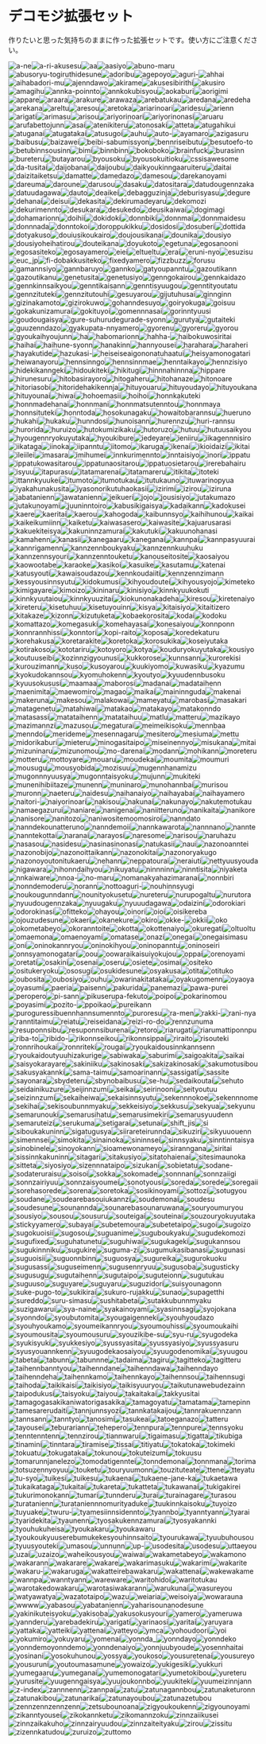 # デコモジ拡張セット

作りたいと思った気持ちのままに作った拡張セットです。使い方にご注意ください。

![a-ne](./decomoji/extra/a-ne.png)![a-ri-akusesu](./decomoji/extra/a-ri-akusesu.png)![aa](./decomoji/extra/aa.png)![aasiyo](./decomoji/extra/aasiyo.png)![abuno-maru](./decomoji/extra/abuno-maru.png)![abusoryu-togiruthidesune](./decomoji/extra/abusoryu-togiruthidesune.png)![adoribu](./decomoji/extra/adoribu.png)![agepoyo](./decomoji/extra/agepoyo.png)![aguri-](./decomoji/extra/aguri-.png)![ahhai](./decomoji/extra/ahhai.png)![aihabadori-mu](./decomoji/extra/aihabadori-mu.png)![ajenndawo](./decomoji/extra/ajenndawo.png)![akirame](./decomoji/extra/akirame.png)![akusesibirithi](./decomoji/extra/akusesibirithi.png)![akusiro](./decomoji/extra/akusiro.png)![amagihu](./decomoji/extra/amagihu.png)![annka-poinnto](./decomoji/extra/annka-poinnto.png)![annkokubisyou](./decomoji/extra/annkokubisyou.png)![aokaburi](./decomoji/extra/aokaburi.png)![aorigimi](./decomoji/extra/aorigimi.png)![appare](./decomoji/extra/appare.png)![araara](./decomoji/extra/araara.png)![arakure](./decomoji/extra/arakure.png)![arawaza](./decomoji/extra/arawaza.png)![arebatukau](./decomoji/extra/arebatukau.png)![aredana](./decomoji/extra/aredana.png)![aredeha](./decomoji/extra/aredeha.png)![arekana](./decomoji/extra/arekana.png)![areltu](./decomoji/extra/areltu.png)![aresou](./decomoji/extra/aresou.png)![aretoka](./decomoji/extra/aretoka.png)![ariarinoari](./decomoji/extra/ariarinoari.png)![aridesu](./decomoji/extra/aridesu.png)![arienn](./decomoji/extra/arienn.png)![arigati](./decomoji/extra/arigati.png)![arimasu](./decomoji/extra/arimasu.png)![arisou](./decomoji/extra/arisou.png)![ariyorinoari](./decomoji/extra/ariyorinoari.png)![ariyorinonasi](./decomoji/extra/ariyorinonasi.png)![aruaru](./decomoji/extra/aruaru.png)![arufabettojunn](./decomoji/extra/arufabettojunn.png)![asai](./decomoji/extra/asai.png)![atenikiteru](./decomoji/extra/atenikiteru.png)![atonosaki](./decomoji/extra/atonosaki.png)![atteta](./decomoji/extra/atteta.png)![atugahikui](./decomoji/extra/atugahikui.png)![atuganai](./decomoji/extra/atuganai.png)![atugatakai](./decomoji/extra/atugatakai.png)![atusugoi](./decomoji/extra/atusugoi.png)![auhu](./decomoji/extra/auhu.png)![auto-](./decomoji/extra/auto-.png)![ayamaro](./decomoji/extra/ayamaro.png)![azigasuru](./decomoji/extra/azigasuru.png)![baibusu](./decomoji/extra/baibusu.png)![baizawei](./decomoji/extra/baizawei.png)![beibi-sabumissyon](./decomoji/extra/beibi-sabumissyon.png)![bennriseibutu](./decomoji/extra/bennriseibutu.png)![besutoefo-to](./decomoji/extra/besutoefo-to.png)![betubinnsousinn](./decomoji/extra/betubinnsousinn.png)![bimi](./decomoji/extra/bimi.png)![binnbinn](./decomoji/extra/binnbinn.png)![bokoboko](./decomoji/extra/bokoboko.png)![brainfuck](./decomoji/extra/brainfuck.png)![burasinn](./decomoji/extra/burasinn.png)![bureteru](./decomoji/extra/bureteru.png)![butayarou](./decomoji/extra/butayarou.png)![byousoku](./decomoji/extra/byousoku.png)![byousokuitioku](./decomoji/extra/byousokuitioku.png)![cssisawesome](./decomoji/extra/cssisawesome.png)![da-tusitai](./decomoji/extra/da-tusitai.png)![daijobanai](./decomoji/extra/daijobanai.png)![daijoubu](./decomoji/extra/daijoubu.png)![daikyoukinngaaruiteru](./decomoji/extra/daikyoukinngaaruiteru.png)![daitai](./decomoji/extra/daitai.png)![daizitaiketsu](./decomoji/extra/daizitaiketsu.png)![damatte](./decomoji/extra/damatte.png)![damedazo](./decomoji/extra/damedazo.png)![damesou](./decomoji/extra/damesou.png)![darekanoyami](./decomoji/extra/darekanoyami.png)![dareuma](./decomoji/extra/dareuma.png)![daroune](./decomoji/extra/daroune.png)![darusou](./decomoji/extra/darusou.png)![dasaku](./decomoji/extra/dasaku.png)![datositara](./decomoji/extra/datositara.png)![datudougennzaka](./decomoji/extra/datudougennzaka.png)![datuudagawa](./decomoji/extra/datuudagawa.png)![dauto](./decomoji/extra/dauto.png)![deaikei](./decomoji/extra/deaikei.png)![debagguzinja](./decomoji/extra/debagguzinja.png)![deburisyasu](./decomoji/extra/deburisyasu.png)![degure](./decomoji/extra/degure.png)![dehanai](./decomoji/extra/dehanai.png)![deisui](./decomoji/extra/deisui.png)![dekasita](./decomoji/extra/dekasita.png)![dekirumadeyaru](./decomoji/extra/dekirumadeyaru.png)![dekomozi](./decomoji/extra/dekomozi.png)![dekurimennto](./decomoji/extra/dekurimennto.png)![desukara](./decomoji/extra/desukara.png)![desukedo](./decomoji/extra/desukedo.png)![deusikaiwai](./decomoji/extra/deusikaiwai.png)![dogimagi](./decomoji/extra/dogimagi.png)![dohamarionn](./decomoji/extra/dohamarionn.png)![doihii](./decomoji/extra/doihii.png)![dokidoki](./decomoji/extra/dokidoki.png)![donnbiki](./decomoji/extra/donnbiki.png)![donnmai](./decomoji/extra/donnmai.png)![donnmaidesu](./decomoji/extra/donnmaidesu.png)![donnnada](./decomoji/extra/donnnada.png)![donntokoi](./decomoji/extra/donntokoi.png)![doroppukikku](./decomoji/extra/doroppukikku.png)![dosidosi](./decomoji/extra/dosidosi.png)![dosuberi](./decomoji/extra/dosuberi.png)![dottida](./decomoji/extra/dottida.png)![dotyakuso](./decomoji/extra/dotyakuso.png)![douiusikoukairo](./decomoji/extra/douiusikoukairo.png)![doujousikanai](./decomoji/extra/doujousikanai.png)![dounika](./decomoji/extra/dounika.png)![dousiyo](./decomoji/extra/dousiyo.png)![dousiyoheihatirou](./decomoji/extra/dousiyoheihatirou.png)![douteikana](./decomoji/extra/douteikana.png)![doyukoto](./decomoji/extra/doyukoto.png)![egetuna](./decomoji/extra/egetuna.png)![egosanooni](./decomoji/extra/egosanooni.png)![egosasiteko](./decomoji/extra/egosasiteko.png)![egosayamero](./decomoji/extra/egosayamero.png)![eiei](./decomoji/extra/eiei.png)![eltueltu](./decomoji/extra/eltueltu.png)![erai](./decomoji/extra/erai.png)![eruni-nyo](./decomoji/extra/eruni-nyo.png)![esuzisu](./decomoji/extra/esuzisu.png)![euc_jp](./decomoji/extra/euc_jp.png)![fi-dobakkusiteko](./decomoji/extra/fi-dobakkusiteko.png)![fixedyamero](./decomoji/extra/fixedyamero.png)![fizzbuzz](./decomoji/extra/fizzbuzz.png)![forusu](./decomoji/extra/forusu.png)![gamannsiyo](./decomoji/extra/gamannsiyo.png)![gannbaruyo](./decomoji/extra/gannbaruyo.png)![gannko](./decomoji/extra/gannko.png)![gatyoupanntu](./decomoji/extra/gatyoupanntu.png)![gazoutikann](./decomoji/extra/gazoutikann.png)![gazoutikanu](./decomoji/extra/gazoutikanu.png)![genetusita](./decomoji/extra/genetusita.png)![genetusiyo](./decomoji/extra/genetusiyo.png)![genngokairou](./decomoji/extra/genngokairou.png)![gennkaidazo](./decomoji/extra/gennkaidazo.png)![gennkinnsaikyou](./decomoji/extra/gennkinnsaikyou.png)![genntikaisann](./decomoji/extra/genntikaisann.png)![genntisyuugou](./decomoji/extra/genntisyuugou.png)![genntityoutatu](./decomoji/extra/genntityoutatu.png)![gennzituteki](./decomoji/extra/gennzituteki.png)![gennzitutouhi](./decomoji/extra/gennzitutouhi.png)![gesuyarou](./decomoji/extra/gesuyarou.png)![gijutuhusai](./decomoji/extra/gijutuhusai.png)![ginnginn](./decomoji/extra/ginnginn.png)![gizinakamoto](./decomoji/extra/gizinakamoto.png)![gizirokuwo](./decomoji/extra/gizirokuwo.png)![gohanndesuyo](./decomoji/extra/gohanndesuyo.png)![goiryokuga](./decomoji/extra/goiryokuga.png)![goisuu](./decomoji/extra/goisuu.png)![gokakunizamurai](./decomoji/extra/gokakunizamurai.png)![gokituyoi](./decomoji/extra/gokituyoi.png)![gomennnasai](./decomoji/extra/gomennnasai.png)![gorinntyuusi](./decomoji/extra/gorinntyuusi.png)![goudougaisya](./decomoji/extra/goudougaisya.png)![gure-suhurudegurade-syonn](./decomoji/extra/gure-suhurudegurade-syonn.png)![gurutya](./decomoji/extra/gurutya.png)![gutaiteki](./decomoji/extra/gutaiteki.png)![guuzenndazo](./decomoji/extra/guuzenndazo.png)![gyakupata-nnyamero](./decomoji/extra/gyakupata-nnyamero.png)![gyorenu](./decomoji/extra/gyorenu.png)![gyoreru](./decomoji/extra/gyoreru.png)![gyorou](./decomoji/extra/gyorou.png)![gyoukaihyoujunn](./decomoji/extra/gyoukaihyoujunn.png)![ha](./decomoji/extra/ha.png)![habomarionn](./decomoji/extra/habomarionn.png)![hahha-](./decomoji/extra/hahha-.png)![haibokuwosiritai](./decomoji/extra/haibokuwosiritai.png)![haihai](./decomoji/extra/haihai.png)![haihune-syonn](./decomoji/extra/haihune-syonn.png)![hanakinn](./decomoji/extra/hanakinn.png)![hannyousei](./decomoji/extra/hannyousei.png)![harahara](./decomoji/extra/harahara.png)![haraheri](./decomoji/extra/haraheri.png)![hayakutide](./decomoji/extra/hayakutide.png)![hazukasi-](./decomoji/extra/hazukasi-.png)![heiseiseaigononatuhaatui](./decomoji/extra/heiseiseaigononatuhaatui.png)![heisyamonogatari](./decomoji/extra/heisyamonogatari.png)![heiwanayoru](./decomoji/extra/heiwanayoru.png)![hennsinngo](./decomoji/extra/hennsinngo.png)![hennsinnmae](./decomoji/extra/hennsinnmae.png)![henntaikayo](./decomoji/extra/henntaikayo.png)![hennzisiyo](./decomoji/extra/hennzisiyo.png)![hidekikanngeki](./decomoji/extra/hidekikanngeki.png)![hidoukiteki](./decomoji/extra/hidoukiteki.png)![hikitugi](./decomoji/extra/hikitugi.png)![hinnnahinnna](./decomoji/extra/hinnnahinnna.png)![hippare](./decomoji/extra/hippare.png)![hirunesuru](./decomoji/extra/hirunesuru.png)![hitobasirayoro](./decomoji/extra/hitobasirayoro.png)![hitogaheru](./decomoji/extra/hitogaheru.png)![hitohanaze](./decomoji/extra/hitohanaze.png)![hitonoare](./decomoji/extra/hitonoare.png)![hitoriasobi](./decomoji/extra/hitoriasobi.png)![hitoridehakikennja](./decomoji/extra/hitoridehakikennja.png)![hituyouaru](./decomoji/extra/hituyouaru.png)![hituyoudayo](./decomoji/extra/hituyoudayo.png)![hituyoukana](./decomoji/extra/hituyoukana.png)![hituyounai](./decomoji/extra/hituyounai.png)![hiwai](./decomoji/extra/hiwai.png)![hohoemasii](./decomoji/extra/hohoemasii.png)![hoihoi](./decomoji/extra/hoihoi.png)![honnkakuteki](./decomoji/extra/honnkakuteki.png)![honnmadehanai](./decomoji/extra/honnmadehanai.png)![honnmani](./decomoji/extra/honnmani.png)![honnmatsutenntou](./decomoji/extra/honnmatsutenntou.png)![honnmaya](./decomoji/extra/honnmaya.png)![honnsituteki](./decomoji/extra/honnsituteki.png)![honntoda](./decomoji/extra/honntoda.png)![hosokunagaku](./decomoji/extra/hosokunagaku.png)![howaitobarannsu](./decomoji/extra/howaitobarannsu.png)![hueruno](./decomoji/extra/hueruno.png)![hukahi](./decomoji/extra/hukahi.png)![hukaku](./decomoji/extra/hukaku.png)![hunndosi](./decomoji/extra/hunndosi.png)![hunoisann](./decomoji/extra/hunoisann.png)![hurennzu](./decomoji/extra/hurennzu.png)![huri-rannsu](./decomoji/extra/huri-rannsu.png)![hurorida](./decomoji/extra/hurorida.png)![huruizo](./decomoji/extra/huruizo.png)![hutokumizikaku](./decomoji/extra/hutokumizikaku.png)![hutoruzo](./decomoji/extra/hutoruzo.png)![hutuu](./decomoji/extra/hutuu.png)![hutuusaikyou](./decomoji/extra/hutuusaikyou.png)![hyougennryokuyutaka](./decomoji/extra/hyougennryokuyutaka.png)![hyoukibure](./decomoji/extra/hyoukibure.png)![iedeyare](./decomoji/extra/iedeyare.png)![ieniiru](./decomoji/extra/ieniiru.png)![iikagennnisiro](./decomoji/extra/iikagennnisiro.png)![iikataga](./decomoji/extra/iikataga.png)![iinoka](./decomoji/extra/iinoka.png)![iipanntu](./decomoji/extra/iipanntu.png)![iitomo](./decomoji/extra/iitomo.png)![ikaruga](./decomoji/extra/ikaruga.png)![ikenai](./decomoji/extra/ikenai.png)![ikioidaizi](./decomoji/extra/ikioidaizi.png)![ikitai](./decomoji/extra/ikitai.png)![ileiilei](./decomoji/extra/ileiilei.png)![imasara](./decomoji/extra/imasara.png)![imihumei](./decomoji/extra/imihumei.png)![innkurimennto](./decomoji/extra/innkurimennto.png)![inntaisiyo](./decomoji/extra/inntaisiyo.png)![inori](./decomoji/extra/inori.png)![ippatu](./decomoji/extra/ippatu.png)![ippatukowasitarou](./decomoji/extra/ippatukowasitarou.png)![ippatunaositarou](./decomoji/extra/ippatunaositarou.png)![ippatuosietarou](./decomoji/extra/ippatuosietarou.png)![irerebahairu](./decomoji/extra/irerebahairu.png)![isyuu](./decomoji/extra/isyuu.png)![itapurasu](./decomoji/extra/itapurasu.png)![itatamarenai](./decomoji/extra/itatamarenai.png)![itatamareru](./decomoji/extra/itatamareru.png)![itikita](./decomoji/extra/itikita.png)![itoteki](./decomoji/extra/itoteki.png)![ittannkyuukei](./decomoji/extra/ittannkyuukei.png)![itumoto](./decomoji/extra/itumoto.png)![itumotukau](./decomoji/extra/itumotukau.png)![itutukauno](./decomoji/extra/itutukauno.png)![ituwarinopyua](./decomoji/extra/ituwarinopyua.png)![iyakahunakusita](./decomoji/extra/iyakahunakusita.png)![iyasonorikutuhaokasii](./decomoji/extra/iyasonorikutuhaokasii.png)![izirimi](./decomoji/extra/izirimi.png)![izirou](./decomoji/extra/izirou.png)![iziruna](./decomoji/extra/iziruna.png)![jabatanienn](./decomoji/extra/jabatanienn.png)![jawatanienn](./decomoji/extra/jawatanienn.png)![jeikueri](./decomoji/extra/jeikueri.png)![jojo](./decomoji/extra/jojo.png)![jousisiyo](./decomoji/extra/jousisiyo.png)![jutakumazo](./decomoji/extra/jutakumazo.png)![jutakunoyami](./decomoji/extra/jutakunoyami.png)![juuninntoiro](./decomoji/extra/juuninntoiro.png)![kabusikigaisya](./decomoji/extra/kabusikigaisya.png)![kadaikann](./decomoji/extra/kadaikann.png)![kadokusei](./decomoji/extra/kadokusei.png)![kaere](./decomoji/extra/kaere.png)![kaeritai](./decomoji/extra/kaeritai.png)![kaerou](./decomoji/extra/kaerou.png)![kahogoda](./decomoji/extra/kahogoda.png)![kaibunnsyo](./decomoji/extra/kaibunnsyo.png)![kaihihunou](./decomoji/extra/kaihihunou.png)![kaikai](./decomoji/extra/kaikai.png)![kaikeikumiinn](./decomoji/extra/kaikeikumiinn.png)![kaiketu](./decomoji/extra/kaiketu.png)![kaiwasasero](./decomoji/extra/kaiwasasero.png)![kaiwasite](./decomoji/extra/kaiwasite.png)![kajuarusarasi](./decomoji/extra/kajuarusarasi.png)![kakuekiteisya](./decomoji/extra/kakuekiteisya.png)![kakuninnzamurai](./decomoji/extra/kakuninnzamurai.png)![kakutuki](./decomoji/extra/kakutuki.png)![kakuunohanasi](./decomoji/extra/kakuunohanasi.png)![kamahenn](./decomoji/extra/kamahenn.png)![kanasii](./decomoji/extra/kanasii.png)![kanegaaru](./decomoji/extra/kanegaaru.png)![kaneganai](./decomoji/extra/kaneganai.png)![kannpai](./decomoji/extra/kannpai.png)![kannpasyuurai](./decomoji/extra/kannpasyuurai.png)![kannrigamenn](./decomoji/extra/kannrigamenn.png)![kannzennboukyaku](./decomoji/extra/kannzennboukyaku.png)![kannzennkuuhuku](./decomoji/extra/kannzennkuuhuku.png)![kannzennsyouri](./decomoji/extra/kannzennsyouri.png)![kannzenntouketu](./decomoji/extra/kannzenntouketu.png)![kanouseitosite](./decomoji/extra/kanouseitosite.png)![kaosaiyou](./decomoji/extra/kaosaiyou.png)![kaowootabe](./decomoji/extra/kaowootabe.png)![karaoke](./decomoji/extra/karaoke.png)![kasikoi](./decomoji/extra/kasikoi.png)![kasuike](./decomoji/extra/kasuike.png)![kasutamu](./decomoji/extra/kasutamu.png)![katenai](./decomoji/extra/katenai.png)![katusyouti](./decomoji/extra/katusyouti.png)![kawaisoudazou](./decomoji/extra/kawaisoudazou.png)![kennkoudaiiti](./decomoji/extra/kennkoudaiiti.png)![kennzennzimann](./decomoji/extra/kennzennzimann.png)![kessyousinnsyutu](./decomoji/extra/kessyousinnsyutu.png)![kidokumusi](./decomoji/extra/kidokumusi.png)![kihyoudoutei](./decomoji/extra/kihyoudoutei.png)![kihyousyojo](./decomoji/extra/kihyousyojo.png)![kimeteko](./decomoji/extra/kimeteko.png)![kimigayare](./decomoji/extra/kimigayare.png)![kimoizo](./decomoji/extra/kimoizo.png)![kininaru](./decomoji/extra/kininaru.png)![kinisiyo](./decomoji/extra/kinisiyo.png)![kinnkyuukokuti](./decomoji/extra/kinnkyuukokuti.png)![kinnkyuutaiou](./decomoji/extra/kinnkyuutaiou.png)![kinnkyuuzitai](./decomoji/extra/kinnkyuuzitai.png)![kiokunonakadeha](./decomoji/extra/kiokunonakadeha.png)![kiresou](./decomoji/extra/kiresou.png)![kiretenaiyo](./decomoji/extra/kiretenaiyo.png)![kireteru](./decomoji/extra/kireteru.png)![kisetuhuu](./decomoji/extra/kisetuhuu.png)![kisetuyouinn](./decomoji/extra/kisetuyouinn.png)![kisya](./decomoji/extra/kisya.png)![kitaisiyo](./decomoji/extra/kitaisiyo.png)![kitaitizero](./decomoji/extra/kitaitizero.png)![kitakaze](./decomoji/extra/kitakaze.png)![kizonn](./decomoji/extra/kizonn.png)![kizutuketa](./decomoji/extra/kizutuketa.png)![kobaekorosita](./decomoji/extra/kobaekorosita.png)![kodai](./decomoji/extra/kodai.png)![kodoku](./decomoji/extra/kodoku.png)![komattazo](./decomoji/extra/komattazo.png)![komegasuki](./decomoji/extra/komegasuki.png)![komehayasai](./decomoji/extra/komehayasai.png)![konesaiyou](./decomoji/extra/konesaiyou.png)![konnponn](./decomoji/extra/konnponn.png)![konnrannhissi](./decomoji/extra/konnrannhissi.png)![konntori](./decomoji/extra/konntori.png)![kopi-raito](./decomoji/extra/kopi-raito.png)![koposa](./decomoji/extra/koposa.png)![koredekaturu](./decomoji/extra/koredekaturu.png)![korehakusa](./decomoji/extra/korehakusa.png)![koretarakite](./decomoji/extra/koretarakite.png)![koretoka](./decomoji/extra/koretoka.png)![korosukika](./decomoji/extra/korosukika.png)![koseiyutaka](./decomoji/extra/koseiyutaka.png)![kotirakoso](./decomoji/extra/kotirakoso.png)![kototariru](./decomoji/extra/kototariru.png)![kotoyoro](./decomoji/extra/kotoyoro.png)![kotya](./decomoji/extra/kotya.png)![kouduryokuyutaka](./decomoji/extra/kouduryokuyutaka.png)![kousiyo](./decomoji/extra/kousiyo.png)![koutuuseibi](./decomoji/extra/koutuuseibi.png)![kozinnzigyounusi](./decomoji/extra/kozinnzigyounusi.png)![kukkorose](./decomoji/extra/kukkorose.png)![kunnsann](./decomoji/extra/kunnsann.png)![kurorekisi](./decomoji/extra/kurorekisi.png)![kurouzimann](./decomoji/extra/kurouzimann.png)![kuso](./decomoji/extra/kuso.png)![kusoyarou](./decomoji/extra/kusoyarou.png)![kuukiyomo](./decomoji/extra/kuukiyomo.png)![kuwasiku](./decomoji/extra/kuwasiku.png)![kyazumu](./decomoji/extra/kyazumu.png)![kyokudokannsou](./decomoji/extra/kyokudokannsou.png)![kyomuhokenn](./decomoji/extra/kyomuhokenn.png)![kyoutyo](./decomoji/extra/kyoutyo.png)![kyuudennbusoku](./decomoji/extra/kyuudennbusoku.png)![kyuusokususi](./decomoji/extra/kyuusokususi.png)![maamaa](./decomoji/extra/maamaa.png)![maborosi](./decomoji/extra/maborosi.png)![madanai](./decomoji/extra/madanai.png)![madataihenn](./decomoji/extra/madataihenn.png)![maenimita](./decomoji/extra/maenimita.png)![maewomiro](./decomoji/extra/maewomiro.png)![magao](./decomoji/extra/magao.png)![maikai](./decomoji/extra/maikai.png)![maininnguda](./decomoji/extra/maininnguda.png)![makenai](./decomoji/extra/makenai.png)![makeruna](./decomoji/extra/makeruna.png)![makesou](./decomoji/extra/makesou.png)![malakowai](./decomoji/extra/malakowai.png)![mameyatu](./decomoji/extra/mameyatu.png)![marobasi](./decomoji/extra/marobasi.png)![masakari](./decomoji/extra/masakari.png)![matagenetu](./decomoji/extra/matagenetu.png)![matahiwai](./decomoji/extra/matahiwai.png)![matakao](./decomoji/extra/matakao.png)![matakayo](./decomoji/extra/matakayo.png)![matakonndo](./decomoji/extra/matakonndo.png)![matasassi](./decomoji/extra/matasassi.png)![matataihenn](./decomoji/extra/matataihenn.png)![matataihuu](./decomoji/extra/matataihuu.png)![matlu](./decomoji/extra/matlu.png)![matteru](./decomoji/extra/matteru.png)![mazikayo](./decomoji/extra/mazikayo.png)![mazimannzi](./decomoji/extra/mazimannzi.png)![mazusou](./decomoji/extra/mazusou.png)![megaturai](./decomoji/extra/megaturai.png)![meimeikisoku](./decomoji/extra/meimeikisoku.png)![mennbaa](./decomoji/extra/mennbaa.png)![menndoi](./decomoji/extra/menndoi.png)![merideme](./decomoji/extra/merideme.png)![mesennagaru](./decomoji/extra/mesennagaru.png)![mesitero](./decomoji/extra/mesitero.png)![mesiuma](./decomoji/extra/mesiuma.png)![mettu](./decomoji/extra/mettu.png)![midorikaburi](./decomoji/extra/midorikaburi.png)![mieteru](./decomoji/extra/mieteru.png)![minogasitaipo](./decomoji/extra/minogasitaipo.png)![miseinennyo](./decomoji/extra/miseinennyo.png)![misukana](./decomoji/extra/misukana.png)![mitai](./decomoji/extra/mitai.png)![mizuninaru](./decomoji/extra/mizuninaru.png)![mizunomou](./decomoji/extra/mizunomou.png)![mo-darenai](./decomoji/extra/mo-darenai.png)![modann](./decomoji/extra/modann.png)![mohikann](./decomoji/extra/mohikann.png)![moreteru](./decomoji/extra/moreteru.png)![motteru](./decomoji/extra/motteru.png)![mottoyare](./decomoji/extra/mottoyare.png)![mouaru](./decomoji/extra/mouaru.png)![moudekai](./decomoji/extra/moudekai.png)![moumita](./decomoji/extra/moumita.png)![moumuri](./decomoji/extra/moumuri.png)![mousugu](./decomoji/extra/mousugu.png)![mousyobida](./decomoji/extra/mousyobida.png)![mozisuu](./decomoji/extra/mozisuu.png)![mugennhanamizu](./decomoji/extra/mugennhanamizu.png)![mugonnnyuusya](./decomoji/extra/mugonnnyuusya.png)![mugonntaisyoku](./decomoji/extra/mugonntaisyoku.png)![mujunn](./decomoji/extra/mujunn.png)![mukiteki](./decomoji/extra/mukiteki.png)![munenihibiitaze](./decomoji/extra/munenihibiitaze.png)![munenn](./decomoji/extra/munenn.png)![muninaro](./decomoji/extra/muninaro.png)![munohannbai](./decomoji/extra/munohannbai.png)![murisou](./decomoji/extra/murisou.png)![muronn](./decomoji/extra/muronn.png)![naeteru](./decomoji/extra/naeteru.png)![naidesu](./decomoji/extra/naidesu.png)![naihanaiyo](./decomoji/extra/naihanaiyo.png)![naihayabai](./decomoji/extra/naihayabai.png)![naihayamero](./decomoji/extra/naihayamero.png)![naitori-](./decomoji/extra/naitori-.png)![naiyorinoari](./decomoji/extra/naiyorinoari.png)![nakisou](./decomoji/extra/nakisou.png)![nakunai](./decomoji/extra/nakunai.png)![nakunayo](./decomoji/extra/nakunayo.png)![nakutemotukau](./decomoji/extra/nakutemotukau.png)![namaegazurui](./decomoji/extra/namaegazurui.png)![naniare](./decomoji/extra/naniare.png)![nanigenai](./decomoji/extra/nanigenai.png)![naniitteruno](./decomoji/extra/naniitteruno.png)![nanikaita](./decomoji/extra/nanikaita.png)![nanikore](./decomoji/extra/nanikore.png)![nanisore](./decomoji/extra/nanisore.png)![nanitozo](./decomoji/extra/nanitozo.png)![naniwositemoomosiroi](./decomoji/extra/naniwositemoomosiroi.png)![nanndato](./decomoji/extra/nanndato.png)![nanndekounatteruno](./decomoji/extra/nanndekounatteruno.png)![nanndemoii](./decomoji/extra/nanndemoii.png)![nannkawarota](./decomoji/extra/nannkawarota.png)![nannnano](./decomoji/extra/nannnano.png)![nannte](./decomoji/extra/nannte.png)![nanntekottai](./decomoji/extra/nanntekottai.png)![naranai](./decomoji/extra/naranai.png)![narayosi](./decomoji/extra/narayosi.png)![naresome](./decomoji/extra/naresome.png)![narisou](./decomoji/extra/narisou.png)![naruhazu](./decomoji/extra/naruhazu.png)![nasasou](./decomoji/extra/nasasou.png)![nasidesu](./decomoji/extra/nasidesu.png)![nasinasinonasi](./decomoji/extra/nasinasinonasi.png)![natukasii](./decomoji/extra/natukasii.png)![naui](./decomoji/extra/naui.png)![nazonoanntei](./decomoji/extra/nazonoanntei.png)![nazonobijo](./decomoji/extra/nazonobijo.png)![nazonoittaikann](./decomoji/extra/nazonoittaikann.png)![nazonokitai](./decomoji/extra/nazonokitai.png)![nazonoryakugo](./decomoji/extra/nazonoryakugo.png)![nazonoyoutonitukaeru](./decomoji/extra/nazonoyoutonitukaeru.png)![nehann](./decomoji/extra/nehann.png)![neppatourai](./decomoji/extra/neppatourai.png)![neraiuti](./decomoji/extra/neraiuti.png)![nettyuusyouda](./decomoji/extra/nettyuusyouda.png)![nigawara](./decomoji/extra/nigawara.png)![nihonndaihyou](./decomoji/extra/nihonndaihyou.png)![nikuyatu](./decomoji/extra/nikuyatu.png)![ninnninn](./decomoji/extra/ninnninn.png)![ninntisita](./decomoji/extra/ninntisita.png)![niyaketa](./decomoji/extra/niyaketa.png)![nnkaiware](./decomoji/extra/nnkaiware.png)![nnoa-](./decomoji/extra/nnoa-.png)![no-maru](./decomoji/extra/no-maru.png)![nomanakyahazimaranai](./decomoji/extra/nomanakyahazimaranai.png)![nonnbiri](./decomoji/extra/nonnbiri.png)![nonndemoderu](./decomoji/extra/nonndemoderu.png)![norann](./decomoji/extra/norann.png)![nottoaguri-](./decomoji/extra/nottoaguri-.png)![nouhinnsyugi](./decomoji/extra/nouhinnsyugi.png)![noukougunndann](./decomoji/extra/noukougunndann.png)![nounityokusetu](./decomoji/extra/nounityokusetu.png)![nureteru](./decomoji/extra/nureteru.png)![nurupogaltu](./decomoji/extra/nurupogaltu.png)![nurutora](./decomoji/extra/nurutora.png)![nyuudougennzaka](./decomoji/extra/nyuudougennzaka.png)![nyuugaku](./decomoji/extra/nyuugaku.png)![nyuuudagawa](./decomoji/extra/nyuuudagawa.png)![odaizini](./decomoji/extra/odaizini.png)![odorokiari](./decomoji/extra/odorokiari.png)![odorokinasi](./decomoji/extra/odorokinasi.png)![ofitteko](./decomoji/extra/ofitteko.png)![ohayou](./decomoji/extra/ohayou.png)![oinori](./decomoji/extra/oinori.png)![oioi](./decomoji/extra/oioi.png)![oisikereba](./decomoji/extra/oisikereba.png)![ojouzudesune](./decomoji/extra/ojouzudesune.png)![okaeri](./decomoji/extra/okaeri.png)![okanekure](./decomoji/extra/okanekure.png)![okiro](./decomoji/extra/okiro.png)![okke-](./decomoji/extra/okke-.png)![okkii](./decomoji/extra/okkii.png)![oko](./decomoji/extra/oko.png)![okometabeyo](./decomoji/extra/okometabeyo.png)![okoranntoite](./decomoji/extra/okoranntoite.png)![okotta](./decomoji/extra/okotta.png)![okottenaiyo](./decomoji/extra/okottenaiyo.png)![okuregati](./decomoji/extra/okuregati.png)![oltuoltu](./decomoji/extra/oltuoltu.png)![omaemona](./decomoji/extra/omaemona.png)![omaenoyami](./decomoji/extra/omaenoyami.png)![omatase](./decomoji/extra/omatase.png)![onazi](./decomoji/extra/onazi.png)![onegai](./decomoji/extra/onegai.png)![onegaisimasu](./decomoji/extra/onegaisimasu.png)![oni](./decomoji/extra/oni.png)![oninokannryou](./decomoji/extra/oninokannryou.png)![oninokihyou](./decomoji/extra/oninokihyou.png)![oninopanntu](./decomoji/extra/oninopanntu.png)![oninoseiri](./decomoji/extra/oninoseiri.png)![onnsyamonogatari](./decomoji/extra/onnsyamonogatari.png)![oou](./decomoji/extra/oou.png)![oowaraikaisuiyokujou](./decomoji/extra/oowaraikaisuiyokujou.png)![oppai](./decomoji/extra/oppai.png)![orenoyami](./decomoji/extra/orenoyami.png)![oretati](./decomoji/extra/oretati.png)![osakini](./decomoji/extra/osakini.png)![osenai](./decomoji/extra/osenai.png)![oseru](./decomoji/extra/oseru.png)![osiete](./decomoji/extra/osiete.png)![osimai](./decomoji/extra/osimai.png)![ositeko](./decomoji/extra/ositeko.png)![ositukeryoku](./decomoji/extra/ositukeryoku.png)![ososugi](./decomoji/extra/ososugi.png)![osukidesune](./decomoji/extra/osukidesune.png)![osyakusa](./decomoji/extra/osyakusa.png)![otita](./decomoji/extra/otita.png)![otituko](./decomoji/extra/otituko.png)![oubosita](./decomoji/extra/oubosita.png)![oubosiyo](./decomoji/extra/oubosiyo.png)![ouhu](./decomoji/extra/ouhu.png)![owarinakitatakai](./decomoji/extra/owarinakitatakai.png)![oyakugomenn](./decomoji/extra/oyakugomenn.png)![oyaoya](./decomoji/extra/oyaoya.png)![oyasumi](./decomoji/extra/oyasumi.png)![paeria](./decomoji/extra/paeria.png)![paisenn](./decomoji/extra/paisenn.png)![pakurida](./decomoji/extra/pakurida.png)![panemazi](./decomoji/extra/panemazi.png)![pawa-purei](./decomoji/extra/pawa-purei.png)![peropero](./decomoji/extra/peropero.png)![pi-sann](./decomoji/extra/pi-sann.png)![pikuserupa-fekuto](./decomoji/extra/pikuserupa-fekuto.png)![poipoi](./decomoji/extra/poipoi.png)![pokarinomou](./decomoji/extra/pokarinomou.png)![poyasimi](./decomoji/extra/poyasimi.png)![pozito-](./decomoji/extra/pozito-.png)![ppoikao](./decomoji/extra/ppoikao.png)![pureikann](./decomoji/extra/pureikann.png)![puroguressibuennhannsumennto](./decomoji/extra/puroguressibuennhannsumennto.png)![puroresu](./decomoji/extra/puroresu.png)![ra-men](./decomoji/extra/ra-men.png)![rakki-](./decomoji/extra/rakki-.png)![rani-nya](./decomoji/extra/rani-nya.png)![ranntitaimu](./decomoji/extra/ranntitaimu.png)![reiatu](./decomoji/extra/reiatu.png)![reiseidana](./decomoji/extra/reiseidana.png)![reizi-ro-do](./decomoji/extra/reizi-ro-do.png)![rennzunuma](./decomoji/extra/rennzunuma.png)![resuponnsibu](./decomoji/extra/resuponnsibu.png)![resuponnsiburenai](./decomoji/extra/resuponnsiburenai.png)![retoro](./decomoji/extra/retoro.png)![riarugati](./decomoji/extra/riarugati.png)![riarumattiponnpu](./decomoji/extra/riarumattiponnpu.png)![riba-to](./decomoji/extra/riba-to.png)![ribido-](./decomoji/extra/ribido-.png)![rikonnseikou](./decomoji/extra/rikonnseikou.png)![rikonnsippai](./decomoji/extra/rikonnsippai.png)![riraito](./decomoji/extra/riraito.png)![risouteki](./decomoji/extra/risouteki.png)![ronnrihoukai](./decomoji/extra/ronnrihoukai.png)![ronnriteki](./decomoji/extra/ronnriteki.png)![rougai](./decomoji/extra/rougai.png)![ryoukaidousinnkannsenn](./decomoji/extra/ryoukaidousinnkannsenn.png)![ryoukaidoutyuuhizakurige](./decomoji/extra/ryoukaidoutyuuhizakurige.png)![sabiwaka](./decomoji/extra/sabiwaka.png)![saburimi](./decomoji/extra/saburimi.png)![saigoakita](./decomoji/extra/saigoakita.png)![saikai](./decomoji/extra/saikai.png)![saisyokarayare](./decomoji/extra/saisyokarayare.png)![sakiniiku](./decomoji/extra/sakiniiku.png)![sakinosaki](./decomoji/extra/sakinosaki.png)![sakizakinosaki](./decomoji/extra/sakizakinosaki.png)![sakumotusibou](./decomoji/extra/sakumotusibou.png)![sakusyakannki](./decomoji/extra/sakusyakannki.png)![sama-taimu](./decomoji/extra/sama-taimu.png)![samoarinann](./decomoji/extra/samoarinann.png)![sassigati](./decomoji/extra/sassigati.png)![sassite](./decomoji/extra/sassite.png)![sayonara](./decomoji/extra/sayonara.png)![sbydeteru](./decomoji/extra/sbydeteru.png)![sbynobaibusu](./decomoji/extra/sbynobaibusu.png)![se-hu](./decomoji/extra/se-hu.png)![sedaikoutai](./decomoji/extra/sedaikoutai.png)![sehuto](./decomoji/extra/sehuto.png)![seidainikuzure](./decomoji/extra/seidainikuzure.png)![seijinnzumi](./decomoji/extra/seijinnzumi.png)![seikai](./decomoji/extra/seikai.png)![seirinooni](./decomoji/extra/seirinooni.png)![seityoutuu](./decomoji/extra/seityoutuu.png)![seizinnzumi](./decomoji/extra/seizinnzumi.png)![sekaiheiwa](./decomoji/extra/sekaiheiwa.png)![sekaisinnsyutu](./decomoji/extra/sekaisinnsyutu.png)![sekennnokoe](./decomoji/extra/sekennnokoe.png)![sekennnome](./decomoji/extra/sekennnome.png)![sekihai](./decomoji/extra/sekihai.png)![sekisoubunnmyaku](./decomoji/extra/sekisoubunnmyaku.png)![sekkeisiyo](./decomoji/extra/sekkeisiyo.png)![sekkusu](./decomoji/extra/sekkusu.png)![sekyua](./decomoji/extra/sekyua.png)![sekyunu](./decomoji/extra/sekyunu.png)![semarunouki](./decomoji/extra/semarunouki.png)![semarusihatu](./decomoji/extra/semarusihatu.png)![semarusimekiri](./decomoji/extra/semarusimekiri.png)![semarusyuudenn](./decomoji/extra/semarusyuudenn.png)![semaruteizi](./decomoji/extra/semaruteizi.png)![serukuma](./decomoji/extra/serukuma.png)![setigarai](./decomoji/extra/setigarai.png)![setunai](./decomoji/extra/setunai.png)![shift_jis](./decomoji/extra/shift_jis.png)![si](./decomoji/extra/si.png)![siboukakuninn](./decomoji/extra/siboukakuninn.png)![sigatugusya](./decomoji/extra/sigatugusya.png)![siirareteirunnda](./decomoji/extra/siirareteirunnda.png)![sikuziri](./decomoji/extra/sikuziri.png)![sikyuuouenn](./decomoji/extra/sikyuuouenn.png)![simennsei](./decomoji/extra/simennsei.png)![simokita](./decomoji/extra/simokita.png)![sinainoka](./decomoji/extra/sinainoka.png)![sininnsei](./decomoji/extra/sininnsei.png)![sinnsyaku](./decomoji/extra/sinnsyaku.png)![sinntinntaisya](./decomoji/extra/sinntinntaisya.png)![sinobinele](./decomoji/extra/sinobinele.png)![sinoyokann](./decomoji/extra/sinoyokann.png)![sioamewonameyo](./decomoji/extra/sioamewonameyo.png)![siranngana](./decomoji/extra/siranngana.png)![siritai](./decomoji/extra/siritai.png)![sissinnkakuninn](./decomoji/extra/sissinnkakuninn.png)![sitagari](./decomoji/extra/sitagari.png)![sitakusiyo](./decomoji/extra/sitakusiyo.png)![sitatohaienai](./decomoji/extra/sitatohaienai.png)![sitesimaunoka](./decomoji/extra/sitesimaunoka.png)![sitteta](./decomoji/extra/sitteta.png)![siyosiyo](./decomoji/extra/siyosiyo.png)![sizennnataipo](./decomoji/extra/sizennnataipo.png)![sizukani](./decomoji/extra/sizukani.png)![sobietatu](./decomoji/extra/sobietatu.png)![sodane-](./decomoji/extra/sodane-.png)![sodateruraisu](./decomoji/extra/sodateruraisu.png)![soisoi](./decomoji/extra/soisoi.png)![sokka](./decomoji/extra/sokka.png)![sokomade](./decomoji/extra/sokomade.png)![sonnnani](./decomoji/extra/sonnnani.png)![sonnzaiigi](./decomoji/extra/sonnzaiigi.png)![sonnzairiyuu](./decomoji/extra/sonnzairiyuu.png)![sonnzaisyoumei](./decomoji/extra/sonnzaisyoumei.png)![sonotyousi](./decomoji/extra/sonotyousi.png)![soreda](./decomoji/extra/soreda.png)![sorede](./decomoji/extra/sorede.png)![soregaii](./decomoji/extra/soregaii.png)![sorehasorede](./decomoji/extra/sorehasorede.png)![sorena](./decomoji/extra/sorena.png)![soretoka](./decomoji/extra/soretoka.png)![sosikinoyami](./decomoji/extra/sosikinoyami.png)![sottozi](./decomoji/extra/sottozi.png)![sotugyou](./decomoji/extra/sotugyou.png)![soudane](./decomoji/extra/soudane.png)![soudearebasouiukannzi](./decomoji/extra/soudearebasouiukannzi.png)![soudemonai](./decomoji/extra/soudemonai.png)![soudesu](./decomoji/extra/soudesu.png)![soudesune](./decomoji/extra/soudesune.png)![sounannda](./decomoji/extra/sounannda.png)![sounarebasounaruwana](./decomoji/extra/sounarebasounaruwana.png)![souryoumuryou](./decomoji/extra/souryoumuryou.png)![sousiyo](./decomoji/extra/sousiyo.png)![sousou](./decomoji/extra/sousou.png)![sousuru](./decomoji/extra/sousuru.png)![souteigai](./decomoji/extra/souteigai.png)![souteinai](./decomoji/extra/souteinai.png)![souzouryokuyutaka](./decomoji/extra/souzouryokuyutaka.png)![stickyyamero](./decomoji/extra/stickyyamero.png)![subayai](./decomoji/extra/subayai.png)![subetemoura](./decomoji/extra/subetemoura.png)![subetetaipo](./decomoji/extra/subetetaipo.png)![sugoi](./decomoji/extra/sugoi.png)![sugoizo](./decomoji/extra/sugoizo.png)![sugokuoisii](./decomoji/extra/sugokuoisii.png)![sugosou](./decomoji/extra/sugosou.png)![suguanime](./decomoji/extra/suguanime.png)![suguboukyaku](./decomoji/extra/suguboukyaku.png)![sugudekomozi](./decomoji/extra/sugudekomozi.png)![sugufixed](./decomoji/extra/sugufixed.png)![suguhatunetu](./decomoji/extra/suguhatunetu.png)![suguhiwai](./decomoji/extra/suguhiwai.png)![sugukageki](./decomoji/extra/sugukageki.png)![sugukannsou](./decomoji/extra/sugukannsou.png)![sugukinnniku](./decomoji/extra/sugukinnniku.png)![sugukire](./decomoji/extra/sugukire.png)![suguma-zi](./decomoji/extra/suguma-zi.png)![sugumukasibanasi](./decomoji/extra/sugumukasibanasi.png)![sugunasi](./decomoji/extra/sugunasi.png)![suguoisii](./decomoji/extra/suguoisii.png)![suguonnbinn](./decomoji/extra/suguonnbinn.png)![suguosya](./decomoji/extra/suguosya.png)![sugureika](./decomoji/extra/sugureika.png)![sugurokuoku](./decomoji/extra/sugurokuoku.png)![sugusassi](./decomoji/extra/sugusassi.png)![suguseimenn](./decomoji/extra/suguseimenn.png)![sugusennryuu](./decomoji/extra/sugusennryuu.png)![sugusoba](./decomoji/extra/sugusoba.png)![sugusticky](./decomoji/extra/sugusticky.png)![sugusugu](./decomoji/extra/sugusugu.png)![sugutaihenn](./decomoji/extra/sugutaihenn.png)![sugutaipo](./decomoji/extra/sugutaipo.png)![suguteionn](./decomoji/extra/suguteionn.png)![sugutukau](./decomoji/extra/sugutukau.png)![suguuso](./decomoji/extra/suguuso.png)![suguyare](./decomoji/extra/suguyare.png)![suguyaru](./decomoji/extra/suguyaru.png)![suguzidori](./decomoji/extra/suguzidori.png)![suisyounagonn](./decomoji/extra/suisyounagonn.png)![suke-pugo-to](./decomoji/extra/suke-pugo-to.png)![sukikirai](./decomoji/extra/sukikirai.png)![sukuro-rujakku](./decomoji/extra/sukuro-rujakku.png)![sunao](./decomoji/extra/sunao.png)![supagetthi](./decomoji/extra/supagetthi.png)![sureddo](./decomoji/extra/sureddo.png)![suru-simasu](./decomoji/extra/suru-simasu.png)![sushitabetai](./decomoji/extra/sushitabetai.png)![sutakkubunnmyaku](./decomoji/extra/sutakkubunnmyaku.png)![suzigawarui](./decomoji/extra/suzigawarui.png)![sya-naine](./decomoji/extra/sya-naine.png)![syakainoyami](./decomoji/extra/syakainoyami.png)![syasinnsagi](./decomoji/extra/syasinnsagi.png)![syojokana](./decomoji/extra/syojokana.png)![syonndoi](./decomoji/extra/syonndoi.png)![syoubutomita](./decomoji/extra/syoubutomita.png)![syougaigenneki](./decomoji/extra/syougaigenneki.png)![syouhyoudazo](./decomoji/extra/syouhyoudazo.png)![syouhyoukamo](./decomoji/extra/syouhyoukamo.png)![syoumeikannryou](./decomoji/extra/syoumeikannryou.png)![syoumouhissi](./decomoji/extra/syoumouhissi.png)![syoumoukaihi](./decomoji/extra/syoumoukaihi.png)![syoumousita](./decomoji/extra/syoumousita.png)![syoumousuru](./decomoji/extra/syoumousuru.png)![syouzikibe-su](./decomoji/extra/syouzikibe-su.png)![syu-ru](./decomoji/extra/syu-ru.png)![syugodeka](./decomoji/extra/syugodeka.png)![syukisyuki](./decomoji/extra/syukisyuki.png)![syukkesiyo](./decomoji/extra/syukkesiyo.png)![syussyasita](./decomoji/extra/syussyasita.png)![syussyasiyo](./decomoji/extra/syussyasiyo.png)![syussyasuru](./decomoji/extra/syussyasuru.png)![syusyouannkenn](./decomoji/extra/syusyouannkenn.png)![syuugodekaosaiyou](./decomoji/extra/syuugodekaosaiyou.png)![syuugodenomikai](./decomoji/extra/syuugodenomikai.png)![syuugou](./decomoji/extra/syuugou.png)![tabetai](./decomoji/extra/tabetai.png)![tabunn](./decomoji/extra/tabunn.png)![tabunnne](./decomoji/extra/tabunnne.png)![tadaima](./decomoji/extra/tadaima.png)![tagiru](./decomoji/extra/tagiru.png)![tagitteko](./decomoji/extra/tagitteko.png)![tagitteru](./decomoji/extra/tagitteru.png)![taihennbanntyou](./decomoji/extra/taihennbanntyou.png)![taihenndane](./decomoji/extra/taihenndane.png)![taihenndawa](./decomoji/extra/taihenndawa.png)![taihenndayo](./decomoji/extra/taihenndayo.png)![taihenndeha](./decomoji/extra/taihenndeha.png)![taihennkamo](./decomoji/extra/taihennkamo.png)![taihennkayo](./decomoji/extra/taihennkayo.png)![taihennsou](./decomoji/extra/taihennsou.png)![taihennsugi](./decomoji/extra/taihennsugi.png)![taihoda](./decomoji/extra/taihoda.png)![taikikaisi](./decomoji/extra/taikikaisi.png)![taikisiyo](./decomoji/extra/taikisiyo.png)![taikisyuuryou](./decomoji/extra/taikisyuuryou.png)![taikutunawebudezainn](./decomoji/extra/taikutunawebudezainn.png)![taipodukusi](./decomoji/extra/taipodukusi.png)![taisyoku](./decomoji/extra/taisyoku.png)![taiyou](./decomoji/extra/taiyou.png)![takaitakai](./decomoji/extra/takaitakai.png)![takkyusitai](./decomoji/extra/takkyusitai.png)![tamagogasakikaniwatorigasakika](./decomoji/extra/tamagogasakikaniwatorigasakika.png)![tamagoyatu](./decomoji/extra/tamagoyatu.png)![tamatama](./decomoji/extra/tamatama.png)![tamepinn](./decomoji/extra/tamepinn.png)![tamesarerudaiti](./decomoji/extra/tamesarerudaiti.png)![tannjunnsyozi](./decomoji/extra/tannjunnsyozi.png)![tannkatakaijou](./decomoji/extra/tannkatakaijou.png)![tannrakuennzann](./decomoji/extra/tannrakuennzann.png)![tannsann](./decomoji/extra/tannsann.png)![tanntyo](./decomoji/extra/tanntyo.png)![tanosimi](./decomoji/extra/tanosimi.png)![tasukeai](./decomoji/extra/tasukeai.png)![tatoeganazo](./decomoji/extra/tatoeganazo.png)![tatteru](./decomoji/extra/tatteru.png)![tayousei](./decomoji/extra/tayousei.png)![teburariann](./decomoji/extra/teburariann.png)![tehepero](./decomoji/extra/tehepero.png)![tennpura](./decomoji/extra/tennpura.png)![tennpure](./decomoji/extra/tennpure.png)![tennsyoku](./decomoji/extra/tennsyoku.png)![tenntenntenn](./decomoji/extra/tenntenntenn.png)![tennzirou](./decomoji/extra/tennzirou.png)![tiannwarui](./decomoji/extra/tiannwarui.png)![tigaimasu](./decomoji/extra/tigaimasu.png)![tigatta](./decomoji/extra/tigatta.png)![tikubiga](./decomoji/extra/tikubiga.png)![tinamini](./decomoji/extra/tinamini.png)![tinntara](./decomoji/extra/tinntara.png)![tiramise](./decomoji/extra/tiramise.png)![tissai](./decomoji/extra/tissai.png)![titiyatu](./decomoji/extra/titiyatu.png)![tokatoka](./decomoji/extra/tokatoka.png)![tokimeki](./decomoji/extra/tokimeki.png)![tokuatu](./decomoji/extra/tokuatu.png)![tokugatakai](./decomoji/extra/tokugatakai.png)![tokunou](./decomoji/extra/tokunou.png)![tokuteizumi](./decomoji/extra/tokuteizumi.png)![tokuusu](./decomoji/extra/tokuusu.png)![tomarunnjanelezo](./decomoji/extra/tomarunnjanelezo.png)![tomodatigenntei](./decomoji/extra/tomodatigenntei.png)![tonndemonai](./decomoji/extra/tonndemonai.png)![tonnmana](./decomoji/extra/tonnmana.png)![torima](./decomoji/extra/torima.png)![totsuzennyoyuu](./decomoji/extra/totsuzennyoyuu.png)![touketu](./decomoji/extra/touketu.png)![touryuumonn](./decomoji/extra/touryuumonn.png)![touzituteate](./decomoji/extra/touzituteate.png)![ttene](./decomoji/extra/ttene.png)![tteyatu](./decomoji/extra/tteyatu.png)![tu-syo](./decomoji/extra/tu-syo.png)![tuikesi](./decomoji/extra/tuikesi.png)![tuikesu](./decomoji/extra/tuikesu.png)![tukaenai](./decomoji/extra/tukaenai.png)![tukaene-jane-ka](./decomoji/extra/tukaene-jane-ka.png)![tukaetawa](./decomoji/extra/tukaetawa.png)![tukaikataga](./decomoji/extra/tukaikataga.png)![tukaitai](./decomoji/extra/tukaitai.png)![tukareta](./decomoji/extra/tukareta.png)![tukatteta](./decomoji/extra/tukatteta.png)![tukawanai](./decomoji/extra/tukawanai.png)![tukigakirei](./decomoji/extra/tukigakirei.png)![tukurimonokann](./decomoji/extra/tukurimonokann.png)![tumari](./decomoji/extra/tumari.png)![tunnderu](./decomoji/extra/tunnderu.png)![turai](./decomoji/extra/turai.png)![turainagare](./decomoji/extra/turainagare.png)![turasou](./decomoji/extra/turasou.png)![turatanienn](./decomoji/extra/turatanienn.png)![turataniennnomurityaduke](./decomoji/extra/turataniennnomurityaduke.png)![tuukinnkaisoku](./decomoji/extra/tuukinnkaisoku.png)![tuyoizo](./decomoji/extra/tuyoizo.png)![tuyuake](./decomoji/extra/tuyuake.png)![twuru-](./decomoji/extra/twuru-.png)![tyamesiinnsidennto](./decomoji/extra/tyamesiinnsidennto.png)![tyannbo](./decomoji/extra/tyannbo.png)![tyanntyann](./decomoji/extra/tyanntyann.png)![tyarai](./decomoji/extra/tyarai.png)![tyaridekita](./decomoji/extra/tyaridekita.png)![tyaunenn](./decomoji/extra/tyaunenn.png)![tyosakukennzamurai](./decomoji/extra/tyosakukennzamurai.png)![tyosyakannki](./decomoji/extra/tyosyakannki.png)![tyouhukuheisa](./decomoji/extra/tyouhukuheisa.png)![tyoukakaru](./decomoji/extra/tyoukakaru.png)![tyoukawaru](./decomoji/extra/tyoukawaru.png)![tyoukoukyuuserebumukekesyouhinnsaito](./decomoji/extra/tyoukoukyuuserebumukekesyouhinnsaito.png)![tyourukawa](./decomoji/extra/tyourukawa.png)![tyuubuhousou](./decomoji/extra/tyuubuhousou.png)![tyuusyouteki](./decomoji/extra/tyuusyouteki.png)![umasou](./decomoji/extra/umasou.png)![unnunn](./decomoji/extra/unnunn.png)![up-](./decomoji/extra/up-.png)![usodesita](./decomoji/extra/usodesita.png)![usodesu](./decomoji/extra/usodesu.png)![uttaeyou](./decomoji/extra/uttaeyou.png)![uzai](./decomoji/extra/uzai.png)![uzaizo](./decomoji/extra/uzaizo.png)![waheikousyou](./decomoji/extra/waheikousyou.png)![waiwai](./decomoji/extra/waiwai.png)![wakametabeyo](./decomoji/extra/wakametabeyo.png)![wakamono](./decomoji/extra/wakamono.png)![wakarann](./decomoji/extra/wakarann.png)![wakarare](./decomoji/extra/wakarare.png)![wakare](./decomoji/extra/wakare.png)![wakarimasuku](./decomoji/extra/wakarimasuku.png)![wakarimi](./decomoji/extra/wakarimi.png)![wakarite](./decomoji/extra/wakarite.png)![wakaru-](./decomoji/extra/wakaru-.png)![wakaruga](./decomoji/extra/wakaruga.png)![wakatteirebawakaru](./decomoji/extra/wakatteirebawakaru.png)![wakattenai](./decomoji/extra/wakattenai.png)![wakewakame](./decomoji/extra/wakewakame.png)![wannpa](./decomoji/extra/wannpa.png)![wanntyann](./decomoji/extra/wanntyann.png)![wareware](./decomoji/extra/wareware.png)![waritohidoi](./decomoji/extra/waritohidoi.png)![waritotukau](./decomoji/extra/waritotukau.png)![warotakedowakaru](./decomoji/extra/warotakedowakaru.png)![warotasiwakarann](./decomoji/extra/warotasiwakarann.png)![warukunai](./decomoji/extra/warukunai.png)![wasureyou](./decomoji/extra/wasureyou.png)![watyawatya](./decomoji/extra/watyawatya.png)![wazatotaipo](./decomoji/extra/wazatotaipo.png)![wazu](./decomoji/extra/wazu.png)![weiaria](./decomoji/extra/weiaria.png)![weisoiya](./decomoji/extra/weisoiya.png)![wowarauna](./decomoji/extra/wowarauna.png)![wwww](./decomoji/extra/wwww.png)![yabasou](./decomoji/extra/yabasou.png)![yabatanienn](./decomoji/extra/yabatanienn.png)![yaharisounanodesune](./decomoji/extra/yaharisounanodesune.png)![yakinikuteisyoku](./decomoji/extra/yakinikuteisyoku.png)![yakisoba](./decomoji/extra/yakisoba.png)![yakusokusyouri](./decomoji/extra/yakusokusyouri.png)![yamero](./decomoji/extra/yamero.png)![yameruwa](./decomoji/extra/yameruwa.png)![yannderu](./decomoji/extra/yannderu.png)![yarebadekiru](./decomoji/extra/yarebadekiru.png)![yarigati](./decomoji/extra/yarigati.png)![yarinaosi](./decomoji/extra/yarinaosi.png)![yaritai](./decomoji/extra/yaritai.png)![yaruyara](./decomoji/extra/yaruyara.png)![yattaka](./decomoji/extra/yattaka.png)![yatteiki](./decomoji/extra/yatteiki.png)![yattenai](./decomoji/extra/yattenai.png)![yatteyo](./decomoji/extra/yatteyo.png)![ymca](./decomoji/extra/ymca.png)![yohoudoori](./decomoji/extra/yohoudoori.png)![yoi](./decomoji/extra/yoi.png)![yokumiro](./decomoji/extra/yokumiro.png)![yokuyaru](./decomoji/extra/yokuyaru.png)![yomenai](./decomoji/extra/yomenai.png)![yonnda_](./decomoji/extra/yonnda_.png)![yonndayo](./decomoji/extra/yonndayo.png)![yonndeko](./decomoji/extra/yonndeko.png)![yonndemoyonndemo](./decomoji/extra/yonndemoyonndemo.png)![yonndenaiyo](./decomoji/extra/yonndenaiyo.png)![yonnjuubyoude](./decomoji/extra/yonnjuubyoude.png)![yosennhaitai](./decomoji/extra/yosennhaitai.png)![yosinani](./decomoji/extra/yosinani.png)![yosokuhunou](./decomoji/extra/yosokuhunou.png)![yossya](./decomoji/extra/yossya.png)![youkoso](./decomoji/extra/youkoso.png)![yousuretenai](./decomoji/extra/yousuretenai.png)![yousureyo](./decomoji/extra/yousureyo.png)![yousuruni](./decomoji/extra/yousuruni.png)![youtoumasamune](./decomoji/extra/youtoumasamune.png)![yowaizo](./decomoji/extra/yowaizo.png)![yukigesiki](./decomoji/extra/yukigesiki.png)![yukkuri](./decomoji/extra/yukkuri.png)![yumegaaru](./decomoji/extra/yumegaaru.png)![yumeganai](./decomoji/extra/yumeganai.png)![yumemonogatari](./decomoji/extra/yumemonogatari.png)![yumetokibou](./decomoji/extra/yumetokibou.png)![yureteru](./decomoji/extra/yureteru.png)![yurusite](./decomoji/extra/yurusite.png)![yuugenngaisya](./decomoji/extra/yuugenngaisya.png)![yuujoukonnbo](./decomoji/extra/yuujoukonnbo.png)![yuukiteki](./decomoji/extra/yuukiteki.png)![yuumeizinnjann](./decomoji/extra/yuumeizinnjann.png)![z-index](./decomoji/extra/z-index.png)![zannnenn](./decomoji/extra/zannnenn.png)![zannpai](./decomoji/extra/zannpai.png)![zatu](./decomoji/extra/zatu.png)![zatunagannbou](./decomoji/extra/zatunagannbou.png)![zatunaketuronn](./decomoji/extra/zatunaketuronn.png)![zatunakibou](./decomoji/extra/zatunakibou.png)![zatunarikai](./decomoji/extra/zatunarikai.png)![zatunayoubou](./decomoji/extra/zatunayoubou.png)![zatunazetubou](./decomoji/extra/zatunazetubou.png)![zennzennzennzenn](./decomoji/extra/zennzennzennzenn.png)![zetsubounoana](./decomoji/extra/zetsubounoana.png)![zigyoukoukenn](./decomoji/extra/zigyoukoukenn.png)![zigyounoyami](./decomoji/extra/zigyounoyami.png)![zikanntyousei](./decomoji/extra/zikanntyousei.png)![zikokannketu](./decomoji/extra/zikokannketu.png)![zikomannzoku](./decomoji/extra/zikomannzoku.png)![zinnzaiikusei](./decomoji/extra/zinnzaiikusei.png)![zinnzaikakuho](./decomoji/extra/zinnzaikakuho.png)![zinnzairyuudou](./decomoji/extra/zinnzairyuudou.png)![zinnzaiteityaku](./decomoji/extra/zinnzaiteityaku.png)![zirou](./decomoji/extra/zirou.png)![zissitu](./decomoji/extra/zissitu.png)![zizennkatudou](./decomoji/extra/zizennkatudou.png)![zuruizo](./decomoji/extra/zuruizo.png)![zuttomo](./decomoji/extra/zuttomo.png)